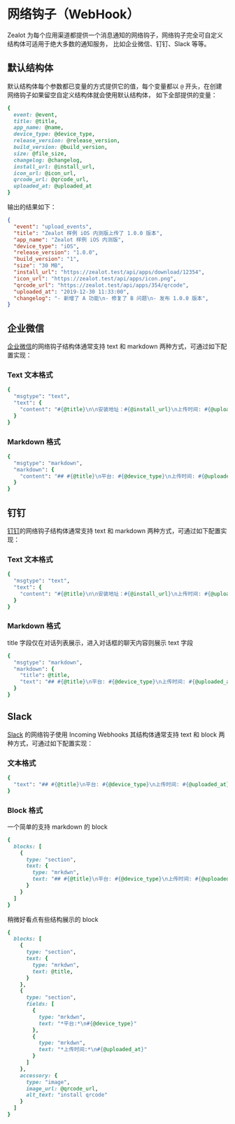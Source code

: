 # 网络钩子（WebHook）

Zealot 为每个应用渠道都提供一个消息通知的网络钩子，网络钩子完全可自定义结构体可适用于绝大多数的通知服务，
比如企业微信、钉钉、Slack 等等。

## 默认结构体

默认结构体每个参数都已变量的方式提供它的值，每个变量都以 `@` 开头，在创建网络钩子如果留空自定义结构体就会使用默认结构体，
如下全部提供的变量：

```ruby
{
  event: @event,
  title: @title,
  app_name: @name,
  device_type: @device_type,
  release_version: @release_version,
  build_version: @build_version,
  size: @file_size,
  changelog: @changelog,
  install_url: @install_url,
  icon_url: @icon_url,
  qrcode_url: @qrcode_url,
  uploaded_at: @uploaded_at
}
```

输出的结果如下：

```json
{
  "event": "upload_events",
  "title": "Zealot 样例 iOS 内测版上传了 1.0.0 版本",
  "app_name": "Zealot 样例 iOS 内测版",
  "device_type": "iOS",
  "release_version": "1.0.0",
  "build_version": "1",
  "size": "30 MB",
  "install_url": "https://zealot.test/api/apps/download/12354",
  "icon_url": "https://zealot.test/api/apps/icon.png",
  "qrcode_url": "https://zealot.test/api/apps/354/qrcode",
  "uploaded_at": "2019-12-30 11:33:00",
  "changelog": "- 新增了 A 功能\n- 修复了 B 问题\n- 发布 1.0.0 版本",
}
```

## 企业微信

[企业微信](https://work.weixin.qq.com/api/doc/90000/90136/91770)的网络钩子结构体通常支持 text 和 markdown 两种方式，可通过如下配置实现：

### Text 文本格式

```ruby
{
  "msgtype": "text",
  "text": {
    "content": "#{@title}\n\n安装地址：#{@install_url}\n上传时间: #{@uploaded_at}"
  }
}
```

### Markdown 格式

```ruby
{
  "msgtype": "markdown",
  "markdown": {
    "content": "## #{@title}\n平台: #{@device_type}\n上传时间: #{@uploaded_at}\n安装二维码:\n![qrcode](#{@qrcode_url})"
  }
}
```

## 钉钉

[钉钉](https://developers.dingtalk.com/document/robots/custom-robot-access#section-e4x-4y8-9k0)的网络钩子结构体通常支持 text 和 markdown 两种方式，可通过如下配置实现：

### Text 文本格式

```ruby
{
  "msgtype": "text",
  "text": {
    "content": "#{@title}\n\n安装地址：#{@install_url}\n上传时间: #{@uploaded_at}"
  }
}
```

### Markdown 格式

title 字段仅在对话列表展示，进入对话框的聊天内容则展示 text 字段

```ruby
{
  "msgtype": "markdown",
  "markdown": {
    "title": @title,
    "text": "## #{@title}\n平台: #{@device_type}\n上传时间: #{@uploaded_at}\n安装二维码:\n![qrcode](#{@qrcode_url})"
  }
}
```

## Slack

[Slack](https://api.slack.com/messaging/webhooks) 的网络钩子使用 Incoming Webhooks 其结构体通常支持 text 和 block 两种方式，可通过如下配置实现：

### 文本格式

```ruby
{
  "text": "## #{@title}\n平台: #{@device_type}\n上传时间: #{@uploaded_at}"
}
```

### Block 格式

一个简单的支持 markdown 的 block

```ruby
{
  blocks: [
    {
      type: "section",
      text: {
        type: "mrkdwn",
        text: "## #{@title}\n平台: #{@device_type}\n上传时间: #{@uploaded_at}\n安装二维码:\n![qrcode](#{@qrcode_url})"
      }
    }
  ]
}
```

稍微好看点有些结构展示的 block

```ruby
{
  blocks: [
    {
      type: "section",
      text: {
        type: "mrkdwn",
        text: @title,
      }
    },
    {
      type: "section",
      fields: [
        {
          type: "mrkdwn",
          text: "*平台:*\n#{@device_type}"
        },
        {
          type: "mrkdwn",
          text: "*上传时间:*\n#{@uploaded_at}"
        }
      ]
    },
    accessory: {
      type: "image",
      image_url: @qrcode_url,
      alt_text: "install qrcode"
    }
  ]
}
```
